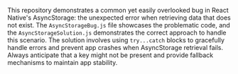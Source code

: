This repository demonstrates a common yet easily overlooked bug in React Native's AsyncStorage: the unexpected error when retrieving data that does not exist. The `AsyncStorageBug.js` file showcases the problematic code, and the `AsyncStorageSolution.js` demonstrates the correct approach to handle this scenario.  The solution involves using `try...catch` blocks to gracefully handle errors and prevent app crashes when AsyncStorage retrieval fails.  Always anticipate that a key might not be present and provide fallback mechanisms to maintain app stability.